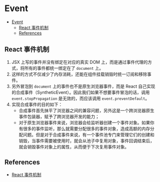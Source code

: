 # Event


<!-- TOC -->

- [Event](#event)
    - [React 事件机制](#react-事件机制)
    - [References](#references)

<!-- /TOC -->


## React 事件机制
1. JSX 上写的事件并没有绑定在对应的真实 DOM 上，而是通过事件代理的方式，将所有的事件都统一绑定在了 `document` 上。
2. 这样的方式不仅减少了内存消耗，还能在组件挂载销毁时统一订阅和移除事件。
3. 另外冒泡到 `document` 上的事件也不是原生浏览器事件，而是 React 自己实现的合成事件（SyntheticEvent）。因此我们如果不想要事件冒泡的话，调用 `event.stopPropagation` 是无效的，而应该调用 `event.preventDefault`。
4. 实现合成事件的目的如下：
    * 合成事件首先抹平了浏览器之间的兼容问题，另外这是一个跨浏览器原生事件包装器，赋予了跨浏览器开发的能力；
    * 对于原生浏览器事件来说，浏览器会给监听器创建一个事件对象。如果你有很多的事件监听，那么就需要分配很多的事件对象，造成高额的内存分配问题。但是对于合成事件来说，有一个事件池专门来管理它们的创建和销毁，当事件需要被使用时，就会从池子中复用对象，事件回调结束后，就会销毁事件对象上的属性，从而便于下次复用事件对象。


## References
* [React 事件机制](https://juejin.cn/post/6941546135827775525#heading-2)
